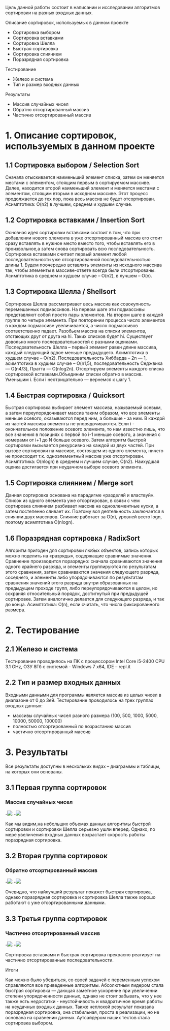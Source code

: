 Цель данной работы состоит в написании и исследовании алгоритмов сортировки на разных входных данных.

Описание сортировок, используемых в данном проекте
* Сортировка выбором
* Сортировка вставками
* Сортировка Шелла
* Быстрая сортировка
* Сортировка слиянием
* Поразрядная сортировка

Тестирование
* Железо и система
* Тип и размер входных данных

Результаты
* Массив случайных чисел
* Обратно отсортированный массив
* Частично отсортированный массив

# 1. Описание сортировок, используемых в данном проекте
## 1.1 Сортировка выбором / Selection Sort
Сначала отыскивается наименьший элемент списка, затем он меняется местами с элементом, стоящим первым в сортируемом массиве. Далее, находится второй наименьший элемент и меняется местами с элементом, стоящим вторым в исходном массиве. Этот процесс продолжается до тех пор, пока весь массив не будет отсортирован. Асимптотика: O(n2) в лучшем, среднем и худшем случае.
## 1.2 Сортировка вставками / Insertion Sort
Основная идея сортировки вставками состоит в том, что при добавлении нового элемента в уже отсортированный массив его стоит сразу вставлять в нужное место вместо того, чтобы вставлять его в произвольное,а затем снова сортировать всю последовательность. Сортировка вставками считает первый элемент любой последовательности уже отсортированной последовательностью длины 1. Будем поочередно вставлять элементы из исходного массива так, чтобы элементы в массиве-ответе всегда были отсортированы. Асимптотика в среднем и худшем случае – O(n2), в лучшем – O(n).
## 1.3 Сортировка Шелла / Shellsort
Сортировка Шелла рассматривает весь массив как совокупность перемешанных подмассивов. На первом шаге эти подмассивы представляют собой просто пары элементов. На втором шаге в каждой группе по четыре элемента. При повторении процесса число элементов в каждом подмассиве увеличивается, а число подмассивов соответственно падает. Разобьем массив на списки элементов, отстающих друг от друга на hi. Таких списков будет hi. Существует довольно много последовательностей с разными оценками. Последовательность Шелла – первый элемент равен длине массива, каждый следующий вдвое меньше предыдущего. Асимптотика в худшем случае – O(n2). Последовательность Хиббарда – 2n — 1, асимптотика в худшем случае – O(n1,5), последовательность Седжвика — O(n4/3), Пратта — O(nlog2n). Отсортируем элементы каждого списка сортировкой вставками.Объединим списки обратно в массив. Уменьшим i. Если i неотрицательно — вернемся к шагу 1.
## 1.4 Быстрая сортировка / Quicksort
Быстрая сортировка выбирает элемент массива, называемый осевым, а затем переупорядочивает массив таким образом, что все элементы меньше осевого, оказываются перед ним, а большие - за ним. В каждой из частей массива элементы не упорядочиваются. Если i - окончательное положение осевого элемента, то нам известно лишь, что все значения в позициях с первой по i-1 меньше осевого, а значения с номерами от i+1 до N больше осевого. Затем алгоритм быстрой сортировки вызывается рекурсивно на каждой из двух частей. При вызове сортировки на массиве, состоящем из одного элемента, ничего не происходит т.к. одноэлементный массив уже отсортирован. Асимптотика: O(nlogn) в среднем и лучшем случае, O(n2). Наихудшая оценка достигается при неудачном выборе осевого элемента.
## 1.5 Сортировка слиянием / Merge sort
Данная сортировка основана на парадигме «разделяй и властвуй». Список из одного элемента уже отсортирован, в связи с чем сортировка слиянием разбивает массив на одноэлементные куски, а затем постепенно сливает их. Поэтому вся деятельность заключается в слиянии двух массивов. Слияние работает за O(n), уровней всего logn, поэтому асимптотика O(nlogn).
## 1.6 Поразрядная сортировка / RadixSort
Алгоритм пригоден для сортировки любых объектов, запись которых можно поделить на «разряды», содержащие сравнимые значения. Сравнение производится поразрядно: сначала сравниваются значения одного крайнего разряда, и элементы группируются по результатам этого сравнения, затем сравниваются значения следующего разряда, соседнего, и элементы либо упорядочиваются по результатам сравнения значений этого разряда внутри образованных на предыдущем проходе групп, либо переупорядочиваются в целом, но сохраняя относительный порядок, достигнутый при предыдущей сортировке. Затем аналогично делается для следующего разряда, и так до конца. Асимптотика: O(n), если считать, что числа фиксированного размера.

# 2. Тестирование
## 2.1 Железо и система
Тестирование проводилось на ПК с процессором Intel Core i5-2400 CPU 3.1 GHz, ОЗУ 8Гб c системой - Windows 7 x64, IDE – repl.it
## 2.2 Тип и размер входных данных
Входными данными для программы является массив из целых чисел в диапазоне от 0 до 3е9. Тестирование проводилось на трех группах входных данных:
* массивы случайных чисел разного размера (100, 500, 1000, 5000, 10000, 50000, 100000)
* полностью отсортированный по возрастанию массив
* частично отсортированный массив

# 3. Результаты

Все результаты доступны в нескольких видах – диаграммы и таблицы, на которых они основаны.
## 3.1 Первая группа сортировок
### Массив случайных чисел

-<a href="https://radikal.ru"><img src="https://b.radikal.ru/b02/1806/d6/abc9b1cca81a.jpg" /></a>
-<a href="https://radikal.ru"><img src="https://c.radikal.ru/c33/1806/c6/ee891301de1a.jpg" /></a>

Как мы видим,на небольших объемах данных алгоритмы быстрой сортировки и сортировки Шелла серьезно ушли вперед. Однако, по мере увеличения входных данных возрастает скорость работы поразрядная сортировка.

## 3.2 Вторая группа сортировок
### Обратно отсортированный массив

-<a target="_blank" href="https://radikal.ru"><img src="https://b.radikal.ru/b14/1806/25/541387f87032.jpg" /></a>
-<a target="_blank" href="https://radikal.ru"><img src="https://d.radikal.ru/d26/1806/1a/89530a4a896e.jpg" /></a>

Очевидно, что найлучший результат покажет быстрая сортировка, однако поразрядная сортировка и сортировка Шелла также хорошо работают с уже отсортированными данными.

## 3.3 Третья группа сортировок
### Частично отсортированный массив

-<a href="https://radikal.ru"><img src="https://b.radikal.ru/b05/1806/8a/1977c5f7d723.jpg" /></a>
-<a href="https://radikal.ru"><img src="https://c.radikal.ru/c42/1806/16/5794ce1fcfbb.jpg" /></a>

Сортировка вставками и быстрая сортировка прекрасно реагирует на частично отсортированные последовательности.

Итоги

Как можно было убедиться, со своей задачей с переменным успехом справляются все приведенные алгоритмы. Абсолютным лидером стала быстрая сортировка — дающая заметное ускорение при увеличении степени упорядоченности данных, однако не стоит забывать, что у нее также есть недостатки - неустойчивость и квадратичное время работы на неудачных входных данных. Также неплохой результат показала поразрядная сортировка, она стабильная, проста в реализации, но не основана на сравнении данных. Аутсайдером наших тестов стала сортировка выбором.
